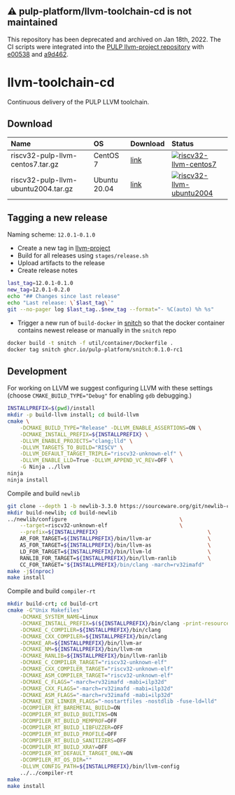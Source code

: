 ## :warning: **pulp-platform/llvm-toolchain-cd is not maintained**

This repository has been deprecated and archived on Jan 18th, 2022. The CI scripts were integrated into the [PULP  llvm-project repository][llvm-project] with [e00538](https://github.com/pulp-platform/llvm-project/commit/e005382633d2a8b6309f7955fc4dd93fb7ef0d5f) and [a9d462](https://github.com/pulp-platform/llvm-project/commit/a9d462aaef7c500e64b1d69fb7b10c4e047dde60).

# llvm-toolchain-cd

Continuous delivery of the PULP LLVM toolchain.

## Download

| Name                                | OS           | Download  | Status                            |
|:------------------------------------|:-------------|:----------|:----------------------------------|
| riscv32-pulp-llvm-centos7.tar.gz    | CentOS 7     | [link][1] | [![riscv32-llvm-centos7][3]][5]   |
| riscv32-pulp-llvm-ubuntu2004.tar.gz | Ubuntu 20.04 | [link][2] | [![riscv32-llvm-ubuntu2004][4]][6] |

[1]: https://sourceforge.net/projects/pulp-llvm-project/files/nightly/riscv32-pulp-llvm-centos7.tar.gz/download
[2]: https://sourceforge.net/projects/pulp-llvm-project/files/nightly/riscv32-pulp-llvm-ubuntu2004.tar.gz/download
[3]: https://github.com/pulp-platform/llvm-toolchain-cd/actions/workflows/riscv32-llvm-centos7.yml/badge.svg
[4]: https://github.com/pulp-platform/llvm-toolchain-cd/actions/workflows/riscv32-llvm-ubuntu2004.yml/badge.svg
[5]: https://github.com/pulp-platform/llvm-toolchain-cd/actions/workflows/riscv32-llvm-centos7.yml
[6]: https://github.com/pulp-platform/llvm-toolchain-cd/actions/workflows/riscv32-llvm-ubuntu2004.yml

## Tagging a new release

Naming scheme: `12.0.1-0.1.0`

- Create a new tag in [llvm-project][llvm-project]
- Build for all releases using `stages/release.sh`
- Upload artifacts to the release
- Create release notes
```bash
last_tag=12.0.1-0.1.0
new_tag=12.0.1-0.2.0
echo "## Changes since last release"
echo "Last release: \`$last_tag\`"
git --no-pager log $last_tag..$new_tag --format="- %C(auto) %h %s"
```

- Trigger a new run of `build-docker` in [snitch][snitch] so that the docker container contains newest release or manually in the `snitch` repo
```bash
docker build -t snitch -f util/container/Dockerfile .
docker tag snitch ghcr.io/pulp-platform/snitch:0.1.0-rc1
```

## Development
For working on LLVM we suggest configuring LLVM with these settings (choose `CMAKE_BUILD_TYPE="Debug"` for enabling `gdb` debugging.)

```bash
INSTALLPREFIX=$(pwd)/install
mkdir -p build-llvm install; cd build-llvm
cmake \
    -DCMAKE_BUILD_TYPE="Release" -DLLVM_ENABLE_ASSERTIONS=ON \
    -DCMAKE_INSTALL_PREFIX=${INSTALLPREFIX} \
    -DLLVM_ENABLE_PROJECTS="clang;lld" \
    -DLLVM_TARGETS_TO_BUILD="RISCV" \
    -DLLVM_DEFAULT_TARGET_TRIPLE="riscv32-unknown-elf" \
    -DLLVM_ENABLE_LLD=True -DLLVM_APPEND_VC_REV=OFF \
    -G Ninja ../llvm
ninja
ninja install
```

Compile and build `newlib`

```bash
git clone --depth 1 -b newlib-3.3.0 https://sourceware.org/git/newlib-cygwin.git newlib
mkdir build-newlib; cd build-newlib
../newlib/configure                                    \
    --target=riscv32-unknown-elf                       \
    --prefix=${INSTALLPREFIX}                                   \
    AR_FOR_TARGET=${INSTALLPREFIX}/bin/llvm-ar                  \
    AS_FOR_TARGET=${INSTALLPREFIX}/bin/llvm-as                  \
    LD_FOR_TARGET=${INSTALLPREFIX}/bin/llvm-ld                  \
    RANLIB_FOR_TARGET=${INSTALLPREFIX}/bin/llvm-ranlib          \
    CC_FOR_TARGET="${INSTALLPREFIX}/bin/clang -march=rv32imafd"
make -j$(nproc)
make install
```

Compile and build `compiler-rt`

```bash
mkdir build-crt; cd build-crt
cmake -G"Unix Makefiles"                                                     \
    -DCMAKE_SYSTEM_NAME=Linux                                                \
    -DCMAKE_INSTALL_PREFIX=$(${INSTALLPREFIX}/bin/clang -print-resource-dir) \
    -DCMAKE_C_COMPILER=${INSTALLPREFIX}/bin/clang                            \
    -DCMAKE_CXX_COMPILER=${INSTALLPREFIX}/bin/clang                          \
    -DCMAKE_AR=${INSTALLPREFIX}/bin/llvm-ar                                  \
    -DCMAKE_NM=${INSTALLPREFIX}/bin/llvm-nm                                  \
    -DCMAKE_RANLIB=${INSTALLPREFIX}/bin/llvm-ranlib                          \
    -DCMAKE_C_COMPILER_TARGET="riscv32-unknown-elf"                          \
    -DCMAKE_CXX_COMPILER_TARGET="riscv32-unknown-elf"                        \
    -DCMAKE_ASM_COMPILER_TARGET="riscv32-unknown-elf"                        \
    -DCMAKE_C_FLAGS="-march=rv32imafd -mabi=ilp32d"                          \
    -DCMAKE_CXX_FLAGS="-march=rv32imafd -mabi=ilp32d"                        \
    -DCMAKE_ASM_FLAGS="-march=rv32imafd -mabi=ilp32d"                        \
    -DCMAKE_EXE_LINKER_FLAGS="-nostartfiles -nostdlib -fuse-ld=lld"          \
    -DCOMPILER_RT_BAREMETAL_BUILD=ON                                         \
    -DCOMPILER_RT_BUILD_BUILTINS=ON                                          \
    -DCOMPILER_RT_BUILD_MEMPROF=OFF                                          \
    -DCOMPILER_RT_BUILD_LIBFUZZER=OFF                                        \
    -DCOMPILER_RT_BUILD_PROFILE=OFF                                          \
    -DCOMPILER_RT_BUILD_SANITIZERS=OFF                                       \
    -DCOMPILER_RT_BUILD_XRAY=OFF                                             \
    -DCOMPILER_RT_DEFAULT_TARGET_ONLY=ON                                     \
    -DCOMPILER_RT_OS_DIR=""                                                  \
    -DLLVM_CONFIG_PATH=${INSTALLPREFIX}/bin/llvm-config                      \
    ../../compiler-rt
make
make install
```

[llvm-project]: https://github.com/pulp-platform/llvm-project
[snitch]: https://github.com/pulp-platform/snitch
